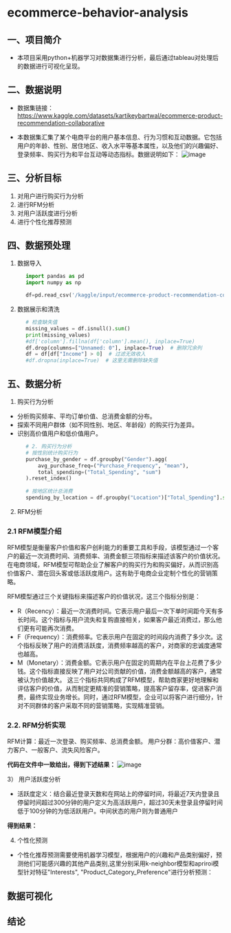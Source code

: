 # ecommerce-behavior-analysis

## 一、项目简介
- 本项目采用python+机器学习对数据集进行分析，最后通过tableau对处理后的数据进行可视化呈现。

## 二、数据说明
- 数据集链接：https://www.kaggle.com/datasets/kartikeybartwal/ecommerce-product-recommendation-collaborative

- 本数据集汇集了某个电商平台的用户基本信息、行为习惯和互动数据。它包括用户的年龄、性别、居住地区、收入水平等基本属性，以及他们的兴趣偏好、登录频率、购买行为和平台互动等动态指标。数据说明如下：
![image](https://github.com/user-attachments/assets/c73244f1-8061-4447-944a-eaf1a47893d5)

## 三、分析目标
1) 对用户进行购买行为分析
2) 进行RFM分析
3) 对用户活跃度进行分析
4) 进行个性化推荐预测

## 四、数据预处理
1) 数据导入
```python
      import pandas as pd
      import numpy as np

      df=pd.read_csv('/kaggle/input/ecommerce-product-recommendation-collaborative/user_personalized_features.csv')
```

2) 数据展示和清洗
```python
      # 检查缺失值
      missing_values = df.isnull().sum()
      print(missing_values)
      #df['column'].fillna(df['column'].mean(), inplace=True)
      df.drop(columns=["Unnamed: 0"], inplace=True)  # 删除冗余列
      df = df[df["Income"] > 0]  # 过滤无效收入
      #df.dropna(inplace=True)  # 这里无需删除缺失值
```

## 五、数据分析
1) 购买行为分析
- 分析购买频率、平均订单价值、总消费金额的分布。
- 探索不同用户群体（如不同性别、地区、年龄段）的购买行为差异。
- 识别高价值用户和低价值用户。

```python
      # 2. 购买行为分析
      # 按性别统计购买行为
      purchase_by_gender = df.groupby("Gender").agg(
          avg_purchase_freq=("Purchase_Frequency", "mean"),
          total_spending=("Total_Spending", "sum")
      ).reset_index()
      
      # 按地区统计总消费
      spending_by_location = df.groupby("Location")["Total_Spending"].sum().reset_index()
```

2) RFM分析
### 2.1 RFM模型介绍
RFM模型是衡量客户价值和客户创利能力的重要工具和手段，该模型通过一个客户的最近一次消费时间、消费频率、消费金额三项指标来描述该客户的价值状况。在电商领域，RFM模型可帮助企业了解客户的购买行为和购买偏好，从而识别高价值客户、潜在回头客或低活跃度用户。这有助于电商企业定制个性化的营销策略。

RFM模型通过三个关键指标来描述客户的价值状况，这三个指标分别是：

- R（Recency）：最近一次消费时间。它表示用户最后一次下单时间距今天有多长时间。这个指标与用户流失和复购直接相关，如果客户最近消费过，那么他们更有可能再次消费。
- F（Frequency）：消费频率。它表示用户在固定的时间段内消费了多少次。这个指标反映了用户的消费活跃度，消费频率越高的客户，对商家的忠诚度通常也越高。
- M（Monetary）：消费金额。它表示用户在固定的周期内在平台上花费了多少钱。这个指标直接反映了用户对公司贡献的价值，消费金额越高的客户，通常被认为价值越大。
这三个指标共同构成了RFM模型，帮助商家更好地理解和评估客户的价值，从而制定更精准的营销策略，提高客户留存率，促进客户消费，最终实现业务增长。同时，通过RFM模型，企业可以将客户进行细分，针对不同群体的客户采取不同的营销策略，实现精准营销。

### 2.2.  RFM分析实现
RFM计算：最近一次登录、购买频率、总消费金额。
用户分群：高价值客户、潜力客户、一般客户、流失风险客户。

**代码在文件中一致给出，得到下述结果：**
![image](https://github.com/user-attachments/assets/fc7e0142-a957-421a-974b-03d52f347232)

3） 用户活跃度分析
- 活跃度定义：结合最近登录天数和在网站上的停留时间，将最近7天内登录且停留时间超过300分钟的用户定义为高活跃用户，超过30天未登录且停留时间低于100分钟的为低活跃用户。中间状态的用户则为普通用户

**得到结果：**


4) 个性化预测
- 个性化推荐预测需要使用机器学习模型，根据用户的兴趣和产品类别偏好，预测他们可能感兴趣的其他产品类别,这里分别采用k-neighbor模型和apriroi模型针对特征"Interests", "Product_Category_Preference"进行分析预测：



## 数据可视化


## 结论

